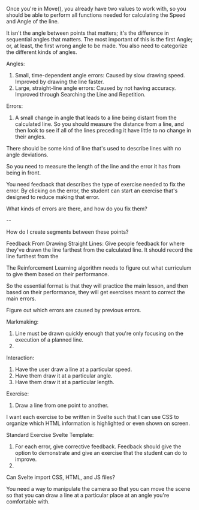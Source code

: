 Once you're in Move(), you already have two values to work with, so you should be able to perform all functions needed for calculating the Speed and Angle of the line.

It isn't the angle between points that matters; it's the difference in sequential angles that matters. The most important of this is the first Angle; or, at least, the first wrong angle to be made. You also need to categorize the different kinds of angles.

Angles:

1. Small, time-dependent angle errors: Caused by slow drawing speed. Improved by drawing the line faster.
2. Large, straight-line angle errors: Caused by not having accuracy. Improved through Searching the Line and Repetition.

Errors:

1. A small change in angle that leads to a line being distant from the calculated line. So you should measure the distance from a line, and then look to see if all of the lines preceding it have little to no change in their angles.

There should be some kind of line that's used to describe lines with no angle deviations.

So you need to measure the length of the line and the error it has from being in front.

You need feedback that describes the type of exercise needed to fix the error. By clicking on the error, the student can start an exercise that's designed to reduce making that error.

What kinds of errors are there, and how do you fix them?

--

How do I create segments between these points?

Feedback From Drawing Straight Lines:
Give people feedback for where they've drawn the line farthest from the calculated line. It should record the line furthest from the

The Reinforcement Learning algorithm needs to figure out what curriculum to give them based on their performance.

So the essential format is that they will practice the main lesson, and then based on their performance, they will get exercises meant to correct the main errors.

Figure out which errors are caused by previous errors.

Markmaking:

1. Line must be drawn quickly enough that you're only focusing on the execution of a planned line.
2.

Interaction:

1. Have the user draw a line at a particular speed.
2. Have them draw it at a particular angle.
3. Have them draw it at a particular length.

Exercise:

1. Draw a line from one point to another.

I want each exercise to be written in Svelte such that I can use CSS to organize which HTML information is highlighted or even shown on screen.

Standard Exercise Svelte Template:

1. For each error, give corrective feedback. Feedback should give the option to demonstrate and give an exercise that the student can do to improve.
2.

Can Svelte import CSS, HTML, and JS files?

You need a way to manipulate the camera so that you can move the scene so that you can draw a line at a particular place at an angle you're comfortable with.
